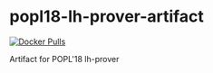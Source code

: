 # popl18-lh-prover-artifact

[![Docker Pulls](https://img.shields.io/docker/pulls/parfunc/popl18-lh-prover-artifact.svg)](https://hub.docker.com/r/parfunc/popl18-lh-prover-artifact/)

Artifact for POPL'18 lh-prover
